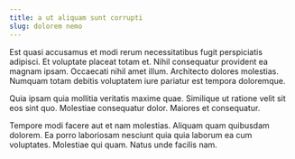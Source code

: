 ```yaml
---
title: a ut aliquam sunt corrupti
slug: dolorem nemo
---
```


Est quasi accusamus et modi rerum necessitatibus fugit perspiciatis adipisci. Et voluptate placeat totam et. Nihil consequatur provident ea magnam ipsam. Occaecati nihil amet illum. Architecto dolores molestias. Numquam totam debitis voluptatem iure pariatur est tempora doloremque.

Quia ipsam quia mollitia veritatis maxime quae. Similique ut ratione velit sit eos sint quo. Molestiae consequatur dolor. Maiores et consequatur.

Tempore modi facere aut et nam molestias. Aliquam quam quibusdam dolorem. Ea porro laboriosam nesciunt quia quia laborum ea cum voluptates. Molestiae qui quam. Natus unde facilis nam.
